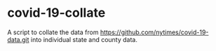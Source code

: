 # covid-19-collate

A script to collate the data from https://github.com/nytimes/covid-19-data.git
into individual state and county data.
